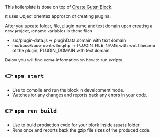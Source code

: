 This boilerplate is done on top of [Create Guten Block](https://github.com/ahmadawais/create-guten-block).

It uses Object oriented approach of creating plugins.

After you update folder, file, plugin name and text domain upon creating a new project, rename variables in these files
- src/plugin-data.js -> pluginData.domain with text domain
- inc/base/base-controller.php -> PLUGIN_FILE_NAME with root filename of the plugin, PLUGIN_DOMAIN with text domain

Below you will find some information on how to run scripts.

## 👉  `npm start`
- Use to compile and run the block in development mode.
- Watches for any changes and reports back any errors in your code.

## 👉  `npm run build`
- Use to build production code for your block inside `assets` folder.
- Runs once and reports back the gzip file sizes of the produced code.
